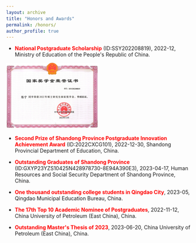 ```yaml
---
layout: archive
title: "Honors and Awards"
permalink: /honors/
author_profile: true
---
```


* **<font color=red>National Postgraduate Scholarship</font>** (ID:SSY202208819), 2022-12, Ministry of Education of the People's Republic of China.
<img src="国奖证书-陈宁.png" width=50%>

* **<font color=red>Second Prize of Shandong Province Postgraduate Innovation Achievement Award</font>** (ID:2022CXCG101), 2022-12-30, Shandong Provincial Department of Education, China.

* **<font color=red>Outstanding Graduates of Shandong Province</font>** (ID:GXYP23YZS10425N428978730-8E94A390E3), 2023-04-17, Human Resources and Social Security Department of Shandong Province, China.

* **<font color=red>One thousand outstanding college students in Qingdao City</font>**, 2023-05, Qingdao Municipal Education Bureau, China.

* **<font color=red>The 17th Top 10 Academic Nominee of Postgraduates</font>**, 2022-11-12, China University of Petroleum (East China), China.

* **<font color=red>Outstanding Master's Thesis of 2023</font>**, 2023-06-20, China University of Petroleum (East China), China.

